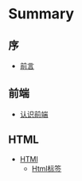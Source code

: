 # Summary

## 序

* [前言](README.md)

## 前端

* [认识前端](qian-duan/ren-shi-qian-duan.md)

## HTML

* [HTMl](html/ren-shi-html.md)
  * [Html标签](html/ren-shi-html/htmlbiao-qian.md)

